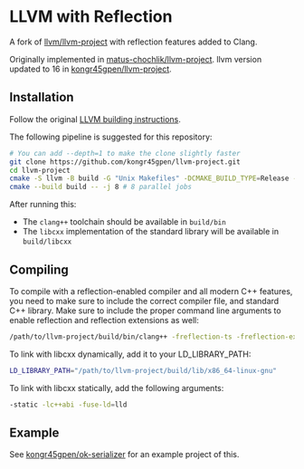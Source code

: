 # LLVM with Reflection 

A fork of [llvm/llvm-project](https://github.com/llvm/llvm-project) with reflection features added to Clang.

Originally implemented in [matus-chochlik/llvm-project](https://github.com/matus-chochlik/llvm-project). llvm version updated to 16 in [kongr45gpen/llvm-project](https://github.com/kongr45gpen/llvm-project).

## Installation

Follow the original [LLVM building instructions](https://llvm.org/docs/CMake.html).

The following pipeline is suggested for this repository:
```bash
# You can add --depth=1 to make the clone slightly faster
git clone https://github.com/kongr45gpen/llvm-project.git
cd llvm-project
cmake -S llvm -B build -G "Unix Makefiles" -DCMAKE_BUILD_TYPE=Release -DLLVM_ENABLE_PROJECTS="clang" -DLLVM_ENABLE_RUNTIMES="libcxx;libcxxabi"
cmake --build build -- -j 8 # 8 parallel jobs
```

After running this:
- The `clang++` toolchain should be available in `build/bin`
- The `libcxx` implementation of the standard library will be available in `build/libcxx`

## Compiling

To compile with a reflection-enabled compiler and all modern C++ features, you need to make sure to include the correct compiler file, and standard C++ library.
Make sure to include the proper command line arguments to enable reflection and reflection extensions as well:
```bash
/path/to/llvm-project/build/bin/clang++ -freflection-ts -freflection-ext -stdlib=libc++
```

To link with libcxx dynamically, add it to your LD_LIBRARY_PATH:
```bash
LD_LIBRARY_PATH="/path/to/llvm-project/build/lib/x86_64-linux-gnu"
```

To link with libcxx statically, add the following arguments:
```bash
-static -lc++abi -fuse-ld=lld
```

## Example

See [kongr45gpen/ok-serializer](https://github.com/kongr45gpen/ok-serializer) for an example project of this.

